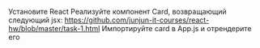 Установите React
Реализуйте компонент Card, возвращающий следующий jsx:  https://github.com/junjun-it-courses/react-hw/blob/master/task-1.html
Импортируйте card в App.js и отрендерите его
